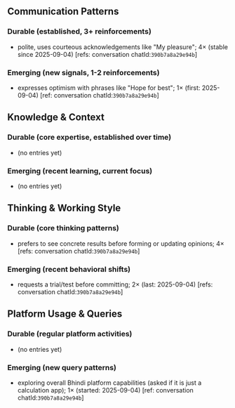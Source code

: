 ## Communication Patterns
### Durable (established, 3+ reinforcements)
- polite, uses courteous acknowledgements like "My pleasure"; 4× (stable since 2025-09-04) [refs: conversation chatId:`390b7a8a29e94b`]

### Emerging (new signals, 1-2 reinforcements)
- expresses optimism with phrases like "Hope for best"; 1× (first: 2025-09-04) [ref: conversation chatId:`390b7a8a29e94b`]

## Knowledge & Context
### Durable (core expertise, established over time)
- (no entries yet)

### Emerging (recent learning, current focus)
- (no entries yet)

## Thinking & Working Style
### Durable (core thinking patterns)
- prefers to see concrete results before forming or updating opinions; 4× [refs: conversation chatId:`390b7a8a29e94b`]

### Emerging (recent behavioral shifts)
- requests a trial/test before committing; 2× (last: 2025-09-04) [refs: conversation chatId:`390b7a8a29e94b`]

## Platform Usage & Queries
### Durable (regular platform activities)
- (no entries yet)

### Emerging (new query patterns)
- exploring overall Bhindi platform capabilities (asked if it is just a calculation app); 1× (started: 2025-09-04) [ref: conversation chatId:`390b7a8a29e94b`]